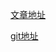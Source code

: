 [文章地址](https://blog.csdn.net/wclimb/article/details/77890793)


[git地址](https://github.com/wclimb/Koa2-blog)